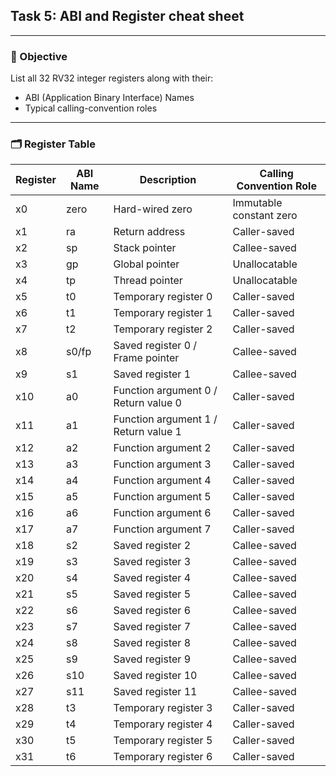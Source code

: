 
## Task 5: ABI and Register cheat sheet
---
### 🎯 Objective

List all 32 RV32 integer registers along with their:

- ABI (Application Binary Interface) Names  
- Typical calling-convention roles

---

### 🗂️ Register Table

| Register | ABI Name | Description                                | Calling Convention Role |
|----------|----------|--------------------------------------------|--------------------------|
| x0       | zero     | Hard-wired zero                            | Immutable constant zero  |
| x1       | ra       | Return address                             | Caller-saved             |
| x2       | sp       | Stack pointer                              | Callee-saved             |
| x3       | gp       | Global pointer                             | Unallocatable            |
| x4       | tp       | Thread pointer                             | Unallocatable            |
| x5       | t0       | Temporary register 0                       | Caller-saved             |
| x6       | t1       | Temporary register 1                       | Caller-saved             |
| x7       | t2       | Temporary register 2                       | Caller-saved             |
| x8       | s0/fp    | Saved register 0 / Frame pointer           | Callee-saved             |
| x9       | s1       | Saved register 1                           | Callee-saved             |
| x10      | a0       | Function argument 0 / Return value 0       | Caller-saved             |
| x11      | a1       | Function argument 1 / Return value 1       | Caller-saved             |
| x12      | a2       | Function argument 2                        | Caller-saved             |
| x13      | a3       | Function argument 3                        | Caller-saved             |
| x14      | a4       | Function argument 4                        | Caller-saved             |
| x15      | a5       | Function argument 5                        | Caller-saved             |
| x16      | a6       | Function argument 6                        | Caller-saved             |
| x17      | a7       | Function argument 7                        | Caller-saved             |
| x18      | s2       | Saved register 2                           | Callee-saved             |
| x19      | s3       | Saved register 3                           | Callee-saved             |
| x20      | s4       | Saved register 4                           | Callee-saved             |
| x21      | s5       | Saved register 5                           | Callee-saved             |
| x22      | s6       | Saved register 6                           | Callee-saved             |
| x23      | s7       | Saved register 7                           | Callee-saved             |
| x24      | s8       | Saved register 8                           | Callee-saved             |
| x25      | s9       | Saved register 9                           | Callee-saved             |
| x26      | s10      | Saved register 10                          | Callee-saved             |
| x27      | s11      | Saved register 11                          | Callee-saved             |
| x28      | t3       | Temporary register 3                       | Caller-saved             |
| x29      | t4       | Temporary register 4                       | Caller-saved             |
| x30      | t5       | Temporary register 5                       | Caller-saved             |
| x31      | t6       | Temporary register 6                       | Caller-saved             |
